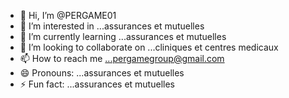 - 👋 Hi, I’m @PERGAME01
- 👀 I’m interested in ...assurances et mutuelles
- 🌱 I’m currently learning ...assurances et mutuelles
- 💞️ I’m looking to collaborate on ...cliniques et centres medicaux
- 📫 How to reach me ...pergamegroup@gmail.com
- 😄 Pronouns: ...assurances et mutuelles
- ⚡ Fun fact: ...assurances et mutuelles

<!---
PERGAME01/PERGAME01 is a ✨ special ✨ repository because its `README.md` (this file) appears on your GitHub profile.
You can click the Preview link to take a look at your changes.
--->
